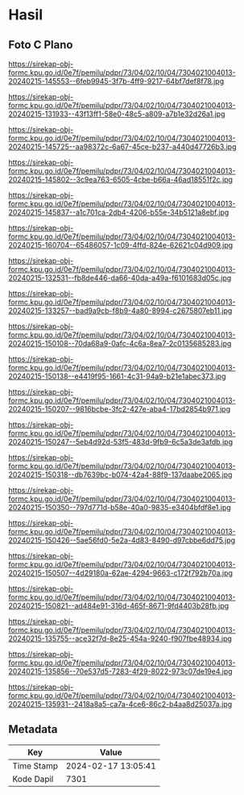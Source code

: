 # Hasil

## Foto C Plano

https://sirekap-obj-formc.kpu.go.id/0e7f/pemilu/pdpr/73/04/02/10/04/7304021004013-20240215-145553--6feb9945-3f7b-4ff9-9217-64bf7def8f78.jpg

https://sirekap-obj-formc.kpu.go.id/0e7f/pemilu/pdpr/73/04/02/10/04/7304021004013-20240215-131933--43f13ff1-58e0-48c5-a809-a7b1e32d26a1.jpg

https://sirekap-obj-formc.kpu.go.id/0e7f/pemilu/pdpr/73/04/02/10/04/7304021004013-20240215-145725--aa98372c-6a67-45ce-b237-a440d47726b3.jpg

https://sirekap-obj-formc.kpu.go.id/0e7f/pemilu/pdpr/73/04/02/10/04/7304021004013-20240215-145802--3c9ea763-6505-4cbe-b66a-46ad18551f2c.jpg

https://sirekap-obj-formc.kpu.go.id/0e7f/pemilu/pdpr/73/04/02/10/04/7304021004013-20240215-145837--a1c701ca-2db4-4206-b55e-34b5121a8ebf.jpg

https://sirekap-obj-formc.kpu.go.id/0e7f/pemilu/pdpr/73/04/02/10/04/7304021004013-20240215-160704--65486057-1c09-4ffd-824e-62621c04d909.jpg

https://sirekap-obj-formc.kpu.go.id/0e7f/pemilu/pdpr/73/04/02/10/04/7304021004013-20240215-132531--fb8de446-da66-40da-a49a-f6101683d05c.jpg

https://sirekap-obj-formc.kpu.go.id/0e7f/pemilu/pdpr/73/04/02/10/04/7304021004013-20240215-133257--bad9a9cb-f8b9-4a80-8994-c2675807eb11.jpg

https://sirekap-obj-formc.kpu.go.id/0e7f/pemilu/pdpr/73/04/02/10/04/7304021004013-20240215-150108--70da68a9-0afc-4c6a-8ea7-2c0135685283.jpg

https://sirekap-obj-formc.kpu.go.id/0e7f/pemilu/pdpr/73/04/02/10/04/7304021004013-20240215-150138--e4419f95-1661-4c31-94a9-b21e1abec373.jpg

https://sirekap-obj-formc.kpu.go.id/0e7f/pemilu/pdpr/73/04/02/10/04/7304021004013-20240215-150207--9816bcbe-3fc2-427e-aba4-17bd2854b971.jpg

https://sirekap-obj-formc.kpu.go.id/0e7f/pemilu/pdpr/73/04/02/10/04/7304021004013-20240215-150247--5eb4d92d-53f5-483d-9fb9-6c5a3de3afdb.jpg

https://sirekap-obj-formc.kpu.go.id/0e7f/pemilu/pdpr/73/04/02/10/04/7304021004013-20240215-150318--db7639bc-b074-42a4-88f9-137daabe2065.jpg

https://sirekap-obj-formc.kpu.go.id/0e7f/pemilu/pdpr/73/04/02/10/04/7304021004013-20240215-150350--797d771d-b58e-40a0-9835-e3404bfdf8e1.jpg

https://sirekap-obj-formc.kpu.go.id/0e7f/pemilu/pdpr/73/04/02/10/04/7304021004013-20240215-150426--5ae56fd0-5e2a-4d83-8490-d97cbbe6dd75.jpg

https://sirekap-obj-formc.kpu.go.id/0e7f/pemilu/pdpr/73/04/02/10/04/7304021004013-20240215-150507--4d29180a-62ae-4294-9663-c172f792b70a.jpg

https://sirekap-obj-formc.kpu.go.id/0e7f/pemilu/pdpr/73/04/02/10/04/7304021004013-20240215-150821--ad484e91-316d-465f-8671-9fd4403b28fb.jpg

https://sirekap-obj-formc.kpu.go.id/0e7f/pemilu/pdpr/73/04/02/10/04/7304021004013-20240215-135755--ace32f7d-8e25-454a-9240-f907fbe48934.jpg

https://sirekap-obj-formc.kpu.go.id/0e7f/pemilu/pdpr/73/04/02/10/04/7304021004013-20240215-135856--70e537d5-7283-4f29-8022-973c07de19e4.jpg

https://sirekap-obj-formc.kpu.go.id/0e7f/pemilu/pdpr/73/04/02/10/04/7304021004013-20240215-135931--2418a8a5-ca7a-4ce6-86c2-b4aa8d25037a.jpg


## Metadata

| Key        | Value               |
| ---------- | ------------------- |
| Time Stamp | 2024-02-17 13:05:41 |
| Kode Dapil | 7301                |



